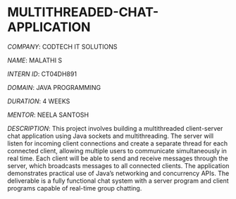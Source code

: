# MULTITHREADED-CHAT-APPLICATION

*COMPANY*: CODTECH IT SOLUTIONS

*NAME*: MALATHI S

*INTERN ID*: CT04DH891

*DOMAIN*: JAVA PROGRAMMING

*DURATION*: 4 WEEKS

*MENTOR*: NEELA SANTOSH

*DESCRIPTION*: This project involves building a multithreaded client-server chat application using Java sockets and multithreading. The server will listen for incoming client connections and create a separate thread for each connected client, allowing multiple users to communicate simultaneously in real time. Each client will be able to send and receive messages through the server, which broadcasts messages to all connected clients. The application demonstrates practical use of Java’s networking and concurrency APIs. The deliverable is a fully functional chat system with a server program and client programs capable of real-time group chatting. 
